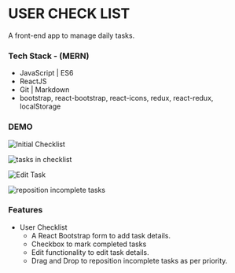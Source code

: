# USER CHECK LIST

A front-end app to manage daily tasks. 

### Tech Stack - (MERN)

* JavaScript | ES6
* ReactJS
* Git | Markdown
* bootstrap, react-bootstrap, react-icons, redux, react-redux, localStorage

### DEMO

![Initial Checklist](https://user-images.githubusercontent.com/58762208/129471630-8141eee7-a265-4a09-9098-9fe8777bf921.png)

![tasks in checklist](https://user-images.githubusercontent.com/58762208/129471812-840f0e11-4e5c-4a19-baf5-b34e94d00f07.png)

![Edit Task](https://user-images.githubusercontent.com/58762208/129471900-ff69a821-c9a5-4445-a2d4-8c9bc8c4c1ed.png)

![reposition incomplete tasks](https://user-images.githubusercontent.com/58762208/129471947-36c923e0-01f5-4285-bc57-45fca2cd441d.png)

### Features

* User Checklist
    * A React Bootstrap form to add task details.
    * Checkbox to mark completed tasks
    * Edit functionality to edit task details.
    * Drag and Drop to reposition incomplete tasks as per priority.

